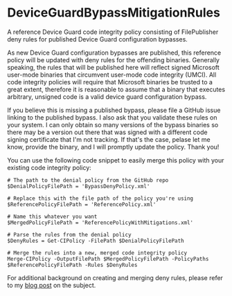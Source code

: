 # DeviceGuardBypassMitigationRules
A reference Device Guard code integrity policy consisting of FilePublisher deny rules for published Device Guard configuration bypasses.

As new Device Guard configuration bypasses are published, this reference policy will be updated with deny rules for the offending binaries. Generally speaking, the rules that will be published here will reflect signed Microsoft user-mode binaries that circumvent user-mode code integrity (UMCI). All code integrity policies will require that Microsoft binaries be trusted to a great extent, therefore it is reasonable to assume that a binary that executes arbitrary, unsigned code is a valid device guard configuration bypass.

If you believe this is missing a published bypass, please file a GitHub issue linking to the published bypass. I also ask that you validate these rules on your system. I can only obtain so many versions of the bypass binaries so there may be a version out there that was signed with a different code signing certificate that I'm not tracking. If that's the case, pelase let me know, provide the binary, and I will promptly update the policy. Thank you!

You can use the following code snippet to easily merge this policy with your existing code integrity policy:

```posh
# The path to the denial policy from the GitHub repo
$DenialPolicyFilePath = 'BypassDenyPolicy.xml'

# Replace this with the file path of the policy you're using
$ReferencePolicyFilePath = 'ReferencePolicy.xml'

# Name this whatever you want
$MergedPolicyFilePath = 'ReferencePolicyWithMitigations.xml'

# Parse the rules from the denial policy
$DenyRules = Get-CIPolicy -FilePath $DenialPolicyFilePath

# Merge the rules into a new, merged code integrity policy
Merge-CIPolicy -OutputFilePath $MergedPolicyFilePath -PolicyPaths $ReferencePolicyFilePath -Rules $DenyRules
```

For additional background on creating and merging deny rules, please refer to my [blog post](http://www.exploit-monday.com/2016/09/using-device-guard-to-mitigate-against.html) on the subject.
